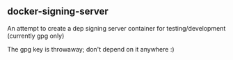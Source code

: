docker-signing-server
---------------------

An attempt to create a dep signing server container for testing/development (currently gpg only)

The gpg key is throwaway; don't depend on it anywhere :)
